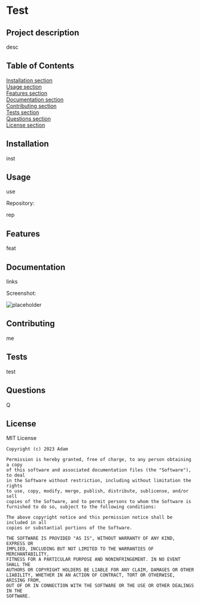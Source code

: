 # Test 

## Project description

desc

## Table of Contents

[Installation section](#installation)<br>
[Usage section](#installation)<br>
[Features section](#features)<br>
[Documentation section](#documentation)<br>
[Contributing section](#contributing)<br>
[Tests section](#tests)<br>
[Questions section](#questions)<br>
[License section](#license)<br>

## Installation

inst

## Usage

use

Repository:

rep

## Features

feat

## Documentation

links

Screenshot:

![placeholder](https://github.com/bakeradm6/09-node-readme-generator-challenge/assets/123577761/7340e073-8263-45b3-99da-613d6f95d561)

## Contributing

me

## Tests

test

## Questions

Q

## License

MIT License
    
    Copyright (c) 2023 Adam

    Permission is hereby granted, free of charge, to any person obtaining a copy
    of this software and associated documentation files (the "Software"), to deal
    in the Software without restriction, including without limitation the rights
    to use, copy, modify, merge, publish, distribute, sublicense, and/or sell
    copies of the Software, and to permit persons to whom the Software is
    furnished to do so, subject to the following conditions:

    The above copyright notice and this permission notice shall be included in all
    copies or substantial portions of the Software.

    THE SOFTWARE IS PROVIDED "AS IS", WITHOUT WARRANTY OF ANY KIND, EXPRESS OR
    IMPLIED, INCLUDING BUT NOT LIMITED TO THE WARRANTIES OF MERCHANTABILITY,
    FITNESS FOR A PARTICULAR PURPOSE AND NONINFRINGEMENT. IN NO EVENT SHALL THE
    AUTHORS OR COPYRIGHT HOLDERS BE LIABLE FOR ANY CLAIM, DAMAGES OR OTHER
    LIABILITY, WHETHER IN AN ACTION OF CONTRACT, TORT OR OTHERWISE, ARISING FROM,
    OUT OF OR IN CONNECTION WITH THE SOFTWARE OR THE USE OR OTHER DEALINGS IN THE
    SOFTWARE.
    
